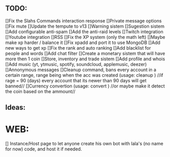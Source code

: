 ## TODO:
[]Fix the Slahs Commands interaction response
[]Private message options
[]Fix mute
[]Update the tempute to v13
[]Warning sistem
[]Sugestion sistem
[]Add configurable anti-spam
[]Add the anti-raid levels
[]Twitch integration
[]Youtube integration
[]RSS
[]Fix the XP system (only the math left)
[]Maybe make xp harder / balance it
[]Fix xpadd and port it to use MongoDB
[]Add new ways to get xp
[]Fix the rank and auto ranking
[]Add blacklist for people and words
[]Add chat filter
[]Create a monetary sistem that will have more then 1 coin
[]Store, inventory and trade sistem
[]Add profile and whois
[]Add music (yt, ytmusic, spotify, soundcloud, applemusic, deezer)
[]Annonymous messages
[]Cleanup command, bans every account in a certain range, range being when the acc was created (usage: <prefix>cleanup <range in days>)
//if rage = 90 (days) every account that its newer than 90 days will get banned//
[]Currency convertion (usage: <prefix>convert <ammout> <original currency> <currency to convert>) 
//or maybe make it detect the coin based on the ammount//

## Ideas:
# WEB:
[] Instance/Host page to let anyone create his own bot with lala's (no name for now) code, and host it if needed.

